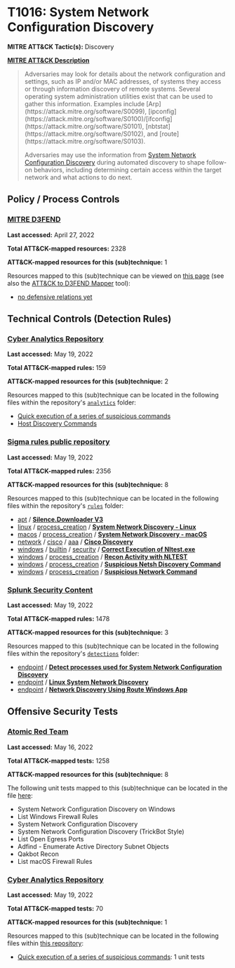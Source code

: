 # T1016: System Network Configuration Discovery
**MITRE ATT&CK Tactic(s):** Discovery

**[MITRE ATT&CK Description](https://attack.mitre.org/techniques/T1016)**
<blockquote>Adversaries may look for details about the network configuration and settings, such as IP and/or MAC addresses, of systems they access or through information discovery of remote systems. Several operating system administration utilities exist that can be used to gather this information. Examples include [Arp](https://attack.mitre.org/software/S0099), [ipconfig](https://attack.mitre.org/software/S0100)/[ifconfig](https://attack.mitre.org/software/S0101), [nbtstat](https://attack.mitre.org/software/S0102), and [route](https://attack.mitre.org/software/S0103).

Adversaries may use the information from [System Network Configuration Discovery](https://attack.mitre.org/techniques/T1016) during automated discovery to shape follow-on behaviors, including determining certain access within the target network and what actions to do next. </blockquote>

## Policy / Process Controls
### [MITRE D3FEND](https://d3fend.mitre.org/)
**Last accessed:** April 27, 2022

**Total ATT&CK-mapped resources:** 2328

**ATT&CK-mapped resources for this (sub)technique:** 1

Resources mapped to this (sub)technique can be viewed on [this page](https://d3fend.mitre.org/) (see also the [ATT&CK to D3FEND Mapper](https://d3fend.mitre.org/tools/attack-mapper) tool):

* [no defensive relations yet](https://d3fend.mitre.org/techniques/d3f:nodefensiverelationsyet)

## Technical Controls (Detection Rules)
### [Cyber Analytics Repository](https://car.mitre.org)
**Last accessed:** May 19, 2022

**Total ATT&CK-mapped rules:** 159

**ATT&CK-mapped resources for this (sub)technique:** 2

Resources mapped to this (sub)technique can be located in the following files within the repository's <code>[analytics](https://github.com/mitre-attack/car/blob/master/analytics)</code> folder:

* [Quick execution of a series of suspicious commands](https://github.com/mitre-attack/car/tree/master/analytics/CAR-2013-04-002.yaml)
* [Host Discovery Commands](https://github.com/mitre-attack/car/tree/master/analytics/CAR-2016-03-001.yaml)

### [Sigma rules public repository](https://github.com/SigmaHQ/sigma)
**Last accessed:** May 19, 2022

**Total ATT&CK-mapped rules:** 2356

**ATT&CK-mapped resources for this (sub)technique:** 8

Resources mapped to this (sub)technique can be located in the following files within the repository's <code>[rules](https://github.com/SigmaHQ/sigma/tree/master/rules)</code> folder:

* [apt](https://github.com/SigmaHQ/sigma/tree/master/rules/apt/) / **[Silence.Downloader V3](https://github.com/SigmaHQ/sigma/blob/master/rules/apt/apt_silence_downloader_v3.yml)**
* [linux](https://github.com/SigmaHQ/sigma/tree/master/rules/linux/) / [process_creation](https://github.com/SigmaHQ/sigma/tree/master/rules/linux/process_creation/) / **[System Network Discovery - Linux](https://github.com/SigmaHQ/sigma/blob/master/rules/linux/process_creation/proc_creation_lnx_system_network_discovery.yml)**
* [macos](https://github.com/SigmaHQ/sigma/tree/master/rules/macos/) / [process_creation](https://github.com/SigmaHQ/sigma/tree/master/rules/macos/process_creation/) / **[System Network Discovery - macOS](https://github.com/SigmaHQ/sigma/blob/master/rules/macos/process_creation/proc_creation_macos_system_network_discovery.yml)**
* [network](https://github.com/SigmaHQ/sigma/tree/master/rules/network/) / [cisco](https://github.com/SigmaHQ/sigma/tree/master/rules/network/cisco/) / [aaa](https://github.com/SigmaHQ/sigma/tree/master/rules/network/cisco/aaa/) / **[Cisco Discovery](https://github.com/SigmaHQ/sigma/blob/master/rules/network/cisco/aaa/cisco_cli_discovery.yml)**
* [windows](https://github.com/SigmaHQ/sigma/tree/master/rules/windows/) / [builtin](https://github.com/SigmaHQ/sigma/tree/master/rules/windows/builtin/) / [security](https://github.com/SigmaHQ/sigma/tree/master/rules/windows/builtin/security/) / **[Correct Execution of Nltest.exe](https://github.com/SigmaHQ/sigma/blob/master/rules/windows/builtin/security/win_lolbas_execution_of_nltest.yml)**
* [windows](https://github.com/SigmaHQ/sigma/tree/master/rules/windows/) / [process_creation](https://github.com/SigmaHQ/sigma/tree/master/rules/windows/process_creation/) / **[Recon Activity with NLTEST](https://github.com/SigmaHQ/sigma/blob/master/rules/windows/process_creation/proc_creation_win_nltest_recon.yml)**
* [windows](https://github.com/SigmaHQ/sigma/tree/master/rules/windows/) / [process_creation](https://github.com/SigmaHQ/sigma/tree/master/rules/windows/process_creation/) / **[Suspicious Netsh Discovery Command](https://github.com/SigmaHQ/sigma/blob/master/rules/windows/process_creation/proc_creation_win_susp_netsh_command.yml)**
* [windows](https://github.com/SigmaHQ/sigma/tree/master/rules/windows/) / [process_creation](https://github.com/SigmaHQ/sigma/tree/master/rules/windows/process_creation/) / **[Suspicious Network Command](https://github.com/SigmaHQ/sigma/blob/master/rules/windows/process_creation/proc_creation_win_susp_network_command.yml)**

### [Splunk Security Content](https://github.com/splunk/security_content)
**Last accessed:** May 19, 2022

**Total ATT&CK-mapped rules:** 1478

**ATT&CK-mapped resources for this (sub)technique:** 3

Resources mapped to this (sub)technique can be located in the following files within the repository's <code>[detections](https://github.com/splunk/security_content/tree/develop/detections)</code> folder:

* [endpoint](https://github.com/splunk/security_content/tree/develop/detections/endpoint/) / **[Detect processes used for System Network Configuration Discovery](https://github.com/splunk/security_content/blob/develop/detections/endpoint/detect_processes_used_for_system_network_configuration_discovery.yml)**
* [endpoint](https://github.com/splunk/security_content/tree/develop/detections/endpoint/) / **[Linux System Network Discovery](https://github.com/splunk/security_content/blob/develop/detections/endpoint/linux_system_network_discovery.yml)**
* [endpoint](https://github.com/splunk/security_content/tree/develop/detections/endpoint/) / **[Network Discovery Using Route Windows App](https://github.com/splunk/security_content/blob/develop/detections/endpoint/network_discovery_using_route_windows_app.yml)**


## Offensive Security Tests
### [Atomic Red Team](https://github.com/redcanaryco/atomic-red-team)
**Last accessed:** May 16, 2022

**Total ATT&CK-mapped tests:** 1258

**ATT&CK-mapped resources for this (sub)technique:** 8

The following unit tests mapped to this (sub)technique can be located in the file [here](https://github.com/redcanaryco/atomic-red-team/tree/master/atomics/T1016/T1016.yaml):

* System Network Configuration Discovery on Windows
* List Windows Firewall Rules
* System Network Configuration Discovery
* System Network Configuration Discovery (TrickBot Style)
* List Open Egress Ports
* Adfind - Enumerate Active Directory Subnet Objects
* Qakbot Recon
* List macOS Firewall Rules

### [Cyber Analytics Repository](https://car.mitre.org)
**Last accessed:** May 19, 2022

**Total ATT&CK-mapped tests:** 70

**ATT&CK-mapped resources for this (sub)technique:** 1

Resources mapped to this (sub)technique can be located in the following files within [this repository](https://github.com/mitre-attack/car/blob/master/analytics):

* [Quick execution of a series of suspicious commands](https://github.com/mitre-attack/car/tree/master/analytics/CAR-2013-04-002.yaml): 1 unit tests

